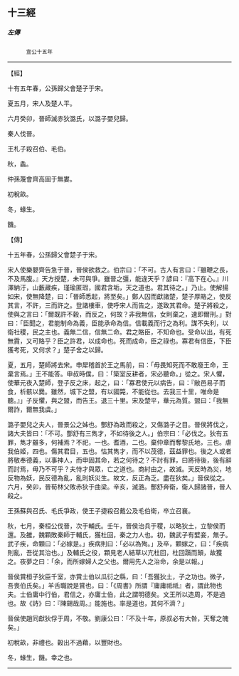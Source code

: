 

## 十三經

##### 左傳
　　　`宣公十五年`

* * *

【經】

十有五年春，公孫歸父會楚子于宋。

夏五月，宋人及楚人平。

六月癸卯，晉師滅赤狄潞氏，以潞子嬰兒歸。

秦人伐晉。

王札子殺召伯、毛伯。

秋，螽。

仲孫蔑會齊高固于無婁。

初稅畝。

冬，蝝生。

饑。

【傳】

十五年春，公孫歸父會楚子于宋。

宋人使樂嬰齊告急于晉，晉侯欲救之。伯宗曰：「不可。古人有言曰：『雖鞭之長，不及馬腹。』天方授楚，未可與爭。雖晉之彊，能違天乎？諺曰：『高下在心。』川澤納汙，山藪藏疾，瑾瑜匿瑕，國君含垢，天之道也。君其待之。」乃止。使解揚如宋，使無降楚，曰：「晉師悉起，將至矣。」鄭人囚而獻諸楚，楚子厚賂之，使反其言，不許，三而許之。登諸樓車，使呼宋人而告之，遂致其君命。楚子將殺之，使與之言曰：「爾既許不穀，而反之，何故？非我無信，女則棄之，速即爾刑。」對曰：「臣聞之，君能制命為義，臣能承命為信。信載義而行之為利。謀不失利，以衛社稷，民之主也。義無二信，信無二命。君之賂臣，不知命也。受命以出，有死無霣，又可賂乎？臣之許君，以成命也。死而成命，臣之祿也。寡君有信臣，下臣獲考死，又何求？」楚子舍之以歸。

夏，五月，楚師將去宋。申犀稽首於王之馬前，曰：「毋畏知死而不敢廢王命，王棄言焉。」王不能答。申叔時僕，曰：「築室反耕者，宋必聽命。」從之。宋人懼，使華元夜入楚師，登子反之床，起之，曰：「寡君使元以病告，曰：『敝邑易子而食，析骸以爨。雖然，城下之盟，有以國斃，不能從也。去我三十里，唯命是聽。』」子反懼，與之盟，而告王。退三十里。宋及楚平，華元為質。盟曰：「我無爾詐，爾無我虞。」

潞子嬰兒之夫人，晉景公之姊也。酆舒為政而殺之，又傷潞子之目。晉侯將伐之，諸大夫皆曰：「不可。酆舒有三雋才，不如待後之人。」伯宗曰：「必伐之。狄有五罪，雋才雖多，何補焉？不祀，一也。耆酒，二也。棄仲章而奪黎氏地，三也。虐我伯姬，四也。傷其君目，五也。怙其雋才，而不以茂德，茲益罪也。後之人或者將敬奉德義，以事神人，而申固其命，若之何待之？不討有罪，曰將待後，後有辭而討焉，毋乃不可乎？夫恃才與眾，亡之道也。商紂由之，故滅。天反時為災，地反物為妖，民反德為亂，亂則妖災生。故文，反正為乏。盡在狄矣。」晉侯從之。六月，癸卯，晉荀林父敗赤狄于曲梁。辛亥，滅潞。酆舒奔衛，衛人歸諸晉，晉人殺之。

王孫蘇與召氏、毛氏爭政，使王子捷殺召戴公及毛伯衛，卒立召襄。

秋，七月，秦桓公伐晉，次于輔氏。壬午，晉侯治兵于稷，以略狄土，立黎侯而還。及雒，魏顆敗秦師于輔氏，獲杜回，秦之力人也。初，魏武子有嬖妾，無子。武子疾，命顆曰：「必嫁是。」疾病則曰：「必以為殉。」及卒，顆嫁之，曰：「疾病則亂，吾從其治也。」及輔氏之役，顆見老人結草以亢杜回，杜回躓而顛，故獲之。夜夢之曰：「余，而所嫁婦人之父也。爾用先人之治命，余是以報。」

晉侯賞桓子狄臣千室，亦賞士伯以瓜衍之縣，曰：「吾獲狄土，子之功也。微子，吾喪伯氏矣。」羊舌職說是賞也，曰：「《周書》所謂『庸庸祗祗』者，謂此物也夫。士伯庸中行伯，君信之，亦庸士伯，此之謂明德矣。文王所以造周，不是過也。故《詩》曰：『陳錫哉周。』能施也。率是道也，其何不濟？」

晉侯使趙同獻狄俘于周，不敬。劉康公曰：「不及十年，原叔必有大咎，天奪之魄矣。」

初稅畝，非禮也。穀出不過藉，以豐財也。

冬，蝝生，饑。幸之也。

* * *


